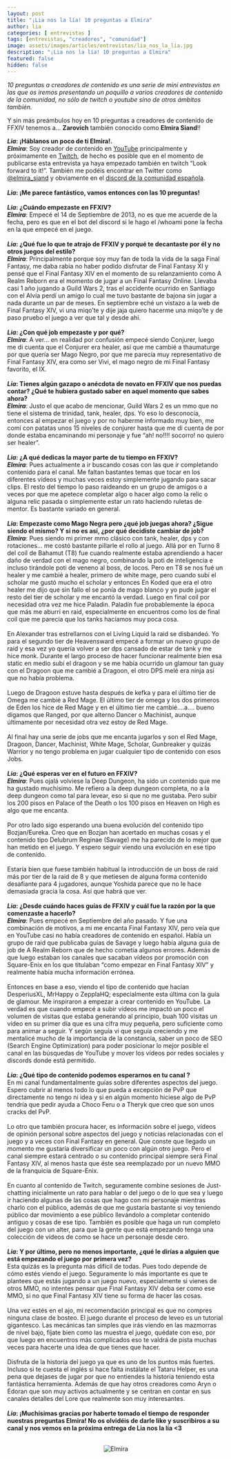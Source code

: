 ```yaml
---
layout: post
title: "¡Lia nos la lía! 10 preguntas a Elmira"
author: lia
categories: [ entrevistas ]
tags: [entrevistas, "creadores", "comunidad"]
image: assets/images/articles/entrevistas/lia_nos_la_lia.jpg
description: "¡Lia nos la lía! 10 preguntas a Elmira"
featured: false
hidden: false
---
```

*10 preguntas a creadores de contenido es una serie de mini entrevistas en las que os iremos presentando un poquillo a varios creadores de contenido de la comunidad, no sólo de twitch o youtube sino de otros ámbitos también.*

Y sin más preámbulos hoy en 10 preguntas a creadores de contenido de FFXIV tenemos a… **Zarovich** también conocido como **Elmira Siand**!!

<div class="card">
  <div class="card-header">
     <b><i>Lia</i>: ¡Háblanos un poco de ti Elmira!.</b>
  </div>
  <div class="card-body">
    <i><b>Elmira</b></i>: Soy creador de contenido en <a href="https://www.youtube.com/zarovich" target="_blank">YouTube</a> principalmente y próximamente en <a href="https://www.twitch.tv/karionsiand" target="_blank">Twitch</a>, de hecho es posible que en el momento de publicarse esta entrevista ya haya empezado también en twitch “Look forward to it!”. También me podéis encontrar en Twitter como <a href="https://twitter.com/elmira_siand" target="_blank">@elmira_siand</a> y obviamente en el <a href="https://discord.gg/cuCKe3V" target="_blank">discord de la comunidad española</a>. 
  </div>
</div>

<br/>

<div class="card">
  <div class="card-header">
     <b><i>Lia</i>: ¡Me parece fantástico, vamos entonces con las 10 preguntas!</b>
  </div>
</div>

<br/>

<div class="card">
  <div class="card-header">
     <b><i>Lia</i>: ¿Cuándo empezaste en FFXIV?</b>
  </div>
  <div class="card-body">
    <i><b>Elmira</b></i>: Empecé el 14 de Septiembre de 2013, no es que me acuerde de la fecha, pero es que en el bot del discord si le hago el /whoami pone la fecha en la que empecé en el juego. 
  </div>
</div>

<br/>

<div class="card">
  <div class="card-header">
     <b><i>Lia</i>: ¿Qué fue lo que te atrajo de FFXIV y porqué te decantaste por él y no otros juegos del estilo?</b>
  </div>
  <div class="card-body">
    <i><b>Elmira</b></i>: Principalmente porque soy muy fan de toda la vida de la saga Final Fantasy, me daba rabia no haber podido disfrutar de Final Fantasy XI y pensé que el Final Fantasy XIV en el momento de su relanzamiento como A Realm Reborn era el momento de jugar a un Final Fantasy Online. Llevaba casi 1 año jugando a Guild Wars 2, tras el accidente ocurrido en Santiago con el Alvia perdí un amigo lo cual me tuvo bastante de bajona sin jugar a nada durante un par de meses. En septiembre eché un vistazo a la web de Final Fantasy XIV, vi una miqo’te y dije jaja quiero hacerme una miqo’te y de paso pruebo el juego a ver que tal y desde ahí.
  </div>
</div>

<br/>

<div class="card">
  <div class="card-header">
     <b><i>Lia</i>: ¿Con qué job empezaste y por qué?</b>
  </div>
  <div class="card-body">
    <i><b>Elmira</b></i>: A ver… en realidad por confusión empecé siendo Conjurer, luego me di cuenta que el Conjurer era healer, así que me cambié a thaumaturge por que quería ser Mago Negro, por que me parecía muy representativo de Final Fantasy XIV, era como ser Vivi, el mago negro de mi Final Fantasy favorito, el IX. 
  </div>
</div>

<br/>

<div class="card">
  <div class="card-header">
     <b><i>Lia</i>: Tienes algún gazapo o anécdota de novato en FFXIV que nos puedas contar? ¿Qué te hubiera gustado saber en aquel momento que sabes ahora?</b>
  </div>
  <div class="card-body">
    <i><b>Elmira</b></i>: Justo el que acabo de mencionar, Guild Wars 2 es un mmo que no tiene el sistema de trinidad, tank, healer, dps. Yo eso lo desconocía, entonces al empezar el juego y por no haberme informado muy bien, me comí con patatas unos 15 niveles de conjurer hasta que me di cuenta de por donde estaba encaminando mi personaje y fue “ah! no!!!! socorro! no quiero ser healer”. 
  </div>
</div>

<br/>

<div class="card">
  <div class="card-header">
     <b><i>Lia</i>: ¿A qué dedicas la mayor parte de tu tiempo en FFXIV?</b>
  </div>
  <div class="card-body">
    <i><b>Elmira</b></i>: Pues actualmente a ir buscando cosas con las que ir completando contenido para el canal. Me faltan bastantes temas que tocar en los diferentes vídeos y muchas veces estoy simplemente jugando para sacar clips. El resto del tiempo lo paso raideando en un grupo de amigos o a veces por que me apetece completar algo o hacer algo como la relic o alguna relic pasada o simplemente estar un rato haciendo ruletas de mentor. Es bastante variado en general.  
  </div>
</div>

<br/>

<div class="card">
  <div class="card-header">
     <b><i>Lia</i>: Empezaste como Mago Negra pero ¿qué job juegas ahora? ¿Sigue siendo el mismo? Y si no es así, ¿por qué decidiste cambiar de job?</b>
  </div>
  <div class="card-body">
    <i><b>Elmira</b></i>: Pues siendo mi primer mmo clásico con tank, healer, dps y con rotaciones… me costó bastante pillarle el rollo al juego. Allá por en Turno 8 del coil de Bahamut (T8)  fue cuando realmente estaba aprendiendo a hacer daño de verdad con el mago negro, combinando la poti de inteligencia e incluso tirándole poti de veneno al boss, de locos. Pero en T8 se nos fué un healer y me cambié a healer, primero de white mage, pero cuando subí el scholar me gustó mucho el scholar y entonces En Koded que era el otro healer me dijo que sin fallo el se ponía de mago blanco y yo pude jugar el resto del tier de scholar y me encantó la verdad. Luego en final coil por necesidad otra vez me hice Paladin. Paladín fue probablemente la época que más me aburrí en raid, especialmente en encuentros como los de final coil que me parecía que los tanks hacíamos muy poca cosa.<br/>
    <br/>
    En Alexander tras estrellarnos con el Living Liquid la raid se disbandeó. Yo para el segundo tier de Heavensward empecé a formar un nuevo grupo de raid y esa vez yo quería volver a ser dps cansado de estar de tank y me hice monk. Durante el largo proceso de hacer funcionar realmente bien esa static en medio subí el dragoon y se me había ocurrido un glamour tan guay con el Dragoon que me cambié a Dragoon, el otro DPS melé era ninja así que no había problema.<br/>
    <br/>
    Luego de Dragoon estuve hasta después de kefka y para el último tier de Omega me cambié a Red Mage. El último tier de omega y los dos primeros de Eden los hice de Red Mage y en el último tier me cambié….a…. bueno digamos que Ranged, por que alterno Dancer o Machinist, aunque últimamente por necesidad otra vez estoy de Red Mage.<br/>
    <br/>
    Al final hay una serie de jobs que me encanta jugarlos y son el Red Mage, Dragoon, Dancer, Machinist, White Mage, Scholar, Gunbreaker y quizás Warrior y no tengo problema en jugar cualquier tipo de contenido con esos Jobs.  
  </div>
</div>

<br/>

<div class="card">
  <div class="card-header">
     <b><i>Lia</i>: ¿Qué esperas ver en el futuro en FFXIV?</b>
  </div>
  <div class="card-body">
    <i><b>Elmira</b></i>: Pues ojalá volviese la Deep Dungeon, ha sido un contenido que me ha gustado muchísimo. Me refiero a la deep dungeon completa, no a la deep dungeon como tal para levear, eso si que no me gustaba. Pero subir los 200 pisos en Palace of the Death o los 100 pisos en Heaven on High es algo que me encanta.<br/>
    <br/>
    Por otro lado sigo esperando una buena evolución del contenido tipo Bozjan/Eureka. Creo que en Bozjan han acertado en muchas cosas y el contenido tipo Delubrum Reginae (Savage) me ha parecido de lo mejor que han metido en el juego. Y espero seguir viendo una evolución en ese tipo de contenido.<br/>
    <br/>
    Estaría bien que fuese también habitual la introducción de un boss de raid más por tier de la raid de 8 y que metiesen de alguna forma contenido desafiante para 4 jugadores, aunque Yoshida parece que no le hace demasiada gracia la cosa. Así que habrá que ver.
  </div>
</div>

<br/>

<div class="card">
  <div class="card-header">
     <b><i>Lia</i>: ¿Desde cuándo haces guías de FFXIV y cuál fue la razón por la que comenzaste a hacerlo?</b>
  </div>
  <div class="card-body">
    <i><b>Elmira</b></i>: Pues empecé en Septiembre del año pasado. Y fue una combinación de motivos, a mi me encanta Final Fantasy XIV, pero veía que en YouTube casi no había creadores de contenido en español. Había un grupo de raid que publicaba guías de Savage y luego había alguna guia de job de A Realm Reborn que de hecho cometía algunos errores. Además de que luego estaban los canales que sacaban vídeos por promoción con Square-Enix en los que titulaban “como empezar en Final Fantasy XIV” y realmente había mucha información errónea.<br/>
    <br/>
    Entonces en base a eso, viendo el tipo de contenido que hacían DesperiusXL, MrHappy o ZepplaHQ; especialmente esta última con la guía de glamour. Me inspiraron a empezar a crear contenido en YouTube. La verdad es que cuando empecé a subir vídeos me impactó un poco el volumen de visitas que estaba generando al principio, buah 100 visitas un vídeo en su primer día que es una cifra muy pequeña, pero suficiente como para animar a seguir. Y según seguía vi que seguía creciendo y me mentalicé mucho de la importancia de la constancia, saber un poco de SEO (Search Engine Optimization) para poder posicionar lo mejor posible el canal en las búsquedas de YouTube y mover los vídeos por redes sociales y discords donde está permitido.    
  </div>
</div>

<br/>

<div class="card">
  <div class="card-header">
     <b><i>Lia</i>: ¿Qué tipo de contenido podemos esperarnos en tu canal ?</b>
  </div>
  <div class="card-body">En mi canal fundamentalmente guías sobre diferentes aspectos del juego. Espero cubrir al menos todo lo que pueda a excepción de PvP que directamente no tengo ni idea y si en algún momento hiciese algo de PvP tendría que pedir ayuda a Choco Feru o a Theryk que creo que son unos cracks del PvP.<br/>
  <br/>
  Lo otro que también procura hacer, es información sobre el juego, vídeos de opinión personal sobre aspectos del juego y noticias relacionadas con el juego y a veces con Final Fantasy en general. Que conste que llegado un momento me gustaría diversificar un poco con algún otro juego. Pero el canal siempre estará centrado o su contenido principal siempre será Final Fantasy XIV, al menos hasta que éste sea reemplazado por un nuevo MMO de la franquicia de Square-Enix.<br/>
  <br/>
  En cuanto al contenido de Twitch, seguramente combine sesiones de Just-chatting inicialmente un rato para hablar o del juego o de lo que sea y luego ir haciendo algunas de las cosas que hago con mi personaje mientras charlo con el público, además de que me gustaría bastante si voy teniendo público dar movimiento a ese público llevándolo a completar contenido antiguo y cosas de ese tipo. También es posible que haga un run completo del juego con un alter, para que la gente que está empezando tenga una colección de vídeos de como se hace un personaje desde cero.
  </div>
</div>

<br/>

<div class="card">
  <div class="card-header">
     <b><i>Lia</i>: Y por último, pero no menos importante, ¿qué le dirías a alguien que está empezando el juego por primera vez?</b>
  </div>
  <div class="card-body">Esta quizás es la pregunta más difícil de todas. Pues todo depende de cómo estés viendo el juego. Seguramente lo más importante es que te plantees que estás jugando a un juego nuevo, especialmente si vienes de otros MMO, no intentes pensar que Final Fantasy XIV deba ser como ese MMO, si no que Final Fantasy XIV tiene su forma de hacer las cosas.<br/>
  <br/>
  Una vez estés en el ajo, mi recomendación principal es que no compres ninguna clase de bosteo. El juego durante el proceso de leveo es un tutorial gigantesco. Las mecánicas tan simples que irás viendo en las mazmorras de nivel bajo, fíjate bien como las muestra el juego, quédate con eso, por que luego en encuentros más complicados eso te valdrá de pista muchas veces para hacerte una idea de que tienes que hacer.<br/>
  <br/>
  Disfruta de la historia del juego ya que es uno de los puntos más fuertes. Incluso si te cuesta el inglés si hace falta instálate el Tataru Helper, es una pena que dejases de jugar por que no entiendes la historia teniendo esta fantástica herramienta. Además de que hay otros creadores como Aryn o Edoran que son muy activos actualmente y se centran en contar en sus canales detalles del Lore que realmente son muy interesantes.
  </div>
</div>

<br/>

<div class="card">
  <div class="card-header">
     <b><i>Lia</i>: ¡Muchísimas gracias por haberte tomado el tiempo de responder nuestras preguntas Elmira! No os olvidéis de darle like y suscribiros a su canal y nos vemos en la próxima entrega de Lia nos la lía <3</b>
  </div>
</div>

<br/>

<p align="center"><img src="{{ site.baseurl }}/assets/images/articles/entrevistas/lia_elmira/lia_elmira.jpg" alt="Elmira"/></p>